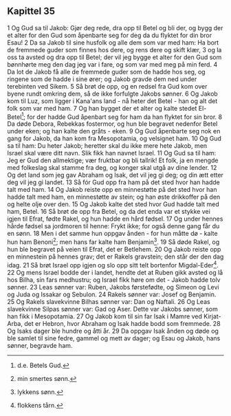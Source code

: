 ## Kapittel 35

1 Og Gud sa til Jakob: Gjør deg rede, dra opp til Betel og bli der, og bygg der et alter for den Gud som åpenbarte seg for deg da du flyktet for din bror Esau!
2 Da sa Jakob til sine husfolk og alle dem som var med ham: Ha bort de fremmede guder som finnes hos dere, og rens dere og skift klær,
3 og la oss ta avsted og dra opp til Betel; der vil jeg bygge et alter for den Gud som bønnhørte meg den dag jeg var i fare, og som var med meg på min ferd.
4 Da lot de Jakob få alle de fremmede guder som de hadde hos seg, og ringene som de hadde i sine ører; og Jakob gravde dem ned under terebinten ved Sikem.
5 Så brøt de opp, og en redsel fra Gud kom over byene rundt omkring dem, så de ikke forfulgte Jakobs sønner.
6 Og Jakob kom til Luz, som ligger i Kana'ans land - nå heter det Betel - han og alt det folk som var med ham.
7 Og han bygget der et alter og kalte stedet El-Betel[^1]; for der hadde Gud åpenbart seg for ham da han flyktet for sin bror.
8 Da døde Debora, Rebekkas fostermor, og hun ble begravet nedenfor Betel under eken; og han kalte den gråts - eken.
9 Og Gud åpenbarte seg nok en gang for Jakob, da han kom fra Mesopotamia, og velsignet ham.
10 Og Gud sa til ham: Du heter Jakob; heretter skal du ikke mere hete Jakob, men Israel skal være ditt navn. Slik fikk han navnet Israel.
11 Og Gud sa til ham: Jeg er Gud den allmektige; vær fruktbar og bli tallrik! Et folk, ja en mengde med folkeslag skal stamme fra deg, og konger skal utgå av dine lender.
12 Og det land som jeg gav Abraham og Isak, det vil jeg gi deg; og din ætt etter deg vil jeg gi landet.
13 Så fór Gud opp fra ham på det sted hvor han hadde talt med ham.
14 Og Jakob reiste opp en minnestøtte på det sted hvor han hadde talt med ham, en minnestøtte av stein; og han øste drikkoffer på den og helte olje over den.
15 Og Jakob kalte det sted hvor Gud hadde talt med ham, Betel.
16 Så brøt de opp fra Betel, og da det enda var et stykke vei igjen til Efrat, fødte Rakel, og hun hadde en hård fødsel.
17 Og under hennes hårde fødsel sa jordmoren til henne: Frykt ikke; for også denne gang får du en sønn.
18 Men i det samme hun oppgav ånden - for hun måtte dø - kalte hun ham Benoni[^2]; men hans far kalte ham Benjamin[^3].
19 Så døde Rakel, og hun ble begravet på veien til Efrat, det er Betlehem.
20 Og Jakob reiste opp en minnestein på hennes grav; det er Rakels gravstein; den står der den dag idag.
21 Så brøt Israel opp igjen og slo opp sitt telt bortenfor Migdal-Eder[^4].
22 Og mens Israel bodde der i landet, hendte det at Ruben gikk avsted og lå hos Bilha, sin fars medhustru; og Israel fikk høre om det - Jakob hadde tolv sønner.
23 Leas sønner var: Ruben, Jakobs førstefødte, og Simeon og Levi og Juda og Issakar og Sebulon.
24 Rakels sønner var: Josef og Benjamin.
25 Og Rakels slavekvinne Bilhas sønner var: Dan og Naftali.
26 Og Leas slavekvinne Silpas sønner var: Gad og Aser. Dette var Jakobs sønner, som han fikk i Mesopotamia.
27 Og Jakob kom til sin far Isak i Mamre ved Kirjat-Arba, det er Hebron, hvor Abraham og Isak hadde bodd som fremmede.
28 Og Isaks dager ble hundre og åtti år.
29 Da oppgav Isak ånden og døde og ble samlet til sine fedre, gammel og mett av dager; og Esau og Jakob, hans sønner, begravde ham.

[^1]:  d.e. Betels Gud.
[^2]:  min smertes sønn.
[^3]:  lykkens sønn.
[^4]:  flokkens tårn.
